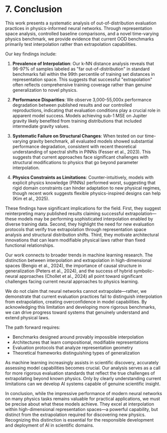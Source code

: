 # 7. Conclusion

This work presents a systematic analysis of out-of-distribution evaluation practices in physics-informed neural networks. Through representation space analysis, controlled baseline comparisons, and a novel time-varying physics benchmark, we provide evidence that current OOD benchmarks primarily test interpolation rather than extrapolation capabilities.

Our key findings include:

1. **Prevalence of Interpolation**: Our k-NN distance analysis reveals that 96-97% of samples labeled as "far out-of-distribution" in standard benchmarks fall within the 99th percentile of training set distances in representation space. This suggests that successful "extrapolation" often reflects comprehensive training coverage rather than genuine generalization to novel physics.

2. **Performance Disparities**: We observe 3,000-55,000x performance degradation between published results and our controlled reproductions, indicating that evaluation conditions play a crucial role in apparent model success. Models achieving sub-1 MSE on Jupiter gravity likely benefited from training distributions that included intermediate gravity values.

3. **Systematic Failure on Structural Changes**: When tested on our time-varying gravity benchmark, all evaluated models showed substantial performance degradation, consistent with recent theoretical understanding of spectral shifts in PINNs (Fesser et al., 2023). This suggests that current approaches face significant challenges with structural modifications to physics that go beyond parameter interpolation.

4. **Physics Constraints as Limitations**: Counter-intuitively, models with explicit physics knowledge (PINNs) performed worst, suggesting that rigid domain constraints can hinder adaptation to new physical regimes, though recent work suggests flexible physics-inspired designs can help (Kim et al., 2025).

These findings have significant implications for the field. First, they suggest reinterpreting many published results claiming successful extrapolation—these models may be performing sophisticated interpolation enabled by diverse training data. Second, they highlight the need for new evaluation protocols that verify true extrapolation through representation space analysis and structural distribution shifts. Third, they motivate architectural innovations that can learn modifiable physical laws rather than fixed functional relationships.

Our work connects to broader trends in machine learning research. The distinction between interpolation and extrapolation in high-dimensional spaces (Bengio et al., 2024), the importance of causal structure in generalization (Peters et al., 2024), and the success of hybrid symbolic-neural approaches (Chollet et al., 2024) all point toward significant challenges facing current neural approaches to physics learning.

We do not claim that neural networks cannot extrapolate—rather, we demonstrate that current evaluation practices fail to distinguish interpolation from extrapolation, creating overconfidence in model capabilities. By acknowledging this limitation and developing more rigorous benchmarks, we can drive progress toward systems that genuinely understand and extend physical laws.

The path forward requires:
- Benchmarks designed around provably impossible interpolation
- Architectures that learn compositional, modifiable representations
- Evaluation protocols that analyze representation geometry
- Theoretical frameworks distinguishing types of generalization

As machine learning increasingly assists in scientific discovery, accurately assessing model capabilities becomes crucial. Our analysis serves as a call for more rigorous evaluation standards that reflect the true challenges of extrapolating beyond known physics. Only by clearly understanding current limitations can we develop AI systems capable of genuine scientific insight.

In conclusion, while the impressive performance of modern neural networks on many physics tasks remains valuable for practical applications, we must be precise about what these models achieve. They excel at interpolation within high-dimensional representation spaces—a powerful capability, but distinct from the extrapolation required for discovering new physics. Recognizing this distinction is essential for the responsible development and deployment of AI in scientific domains.